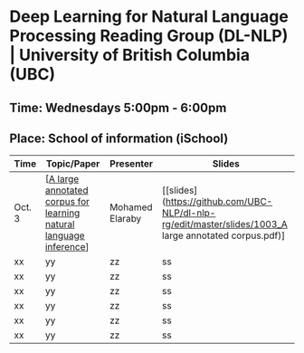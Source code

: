 # Deep Learning for Natural Language Processing Reading Group (DL-NLP) | University of British Columbia (UBC)

## Time: Wednesdays 5:00pm - 6:00pm
## Place: School of information (iSchool)

| Time | Topic/Paper | Presenter | Slides |
| ----  | ------ | ------- | ------ |
| Oct. 3 | [[A large annotated corpus for learning natural language inference](https://nlp.stanford.edu/pubs/snli_paper.pdf)] | Mohamed Elaraby | [[slides](https://github.com/UBC-NLP/dl-nlp-rg/edit/master/slides/1003_A large annotated corpus.pdf)] |
| xx | yy | zz | ss |
| xx | yy | zz | ss |
| xx | yy | zz | ss |
| xx | yy | zz | ss |
| xx | yy | zz | ss |
| xx | yy | zz | ss |

